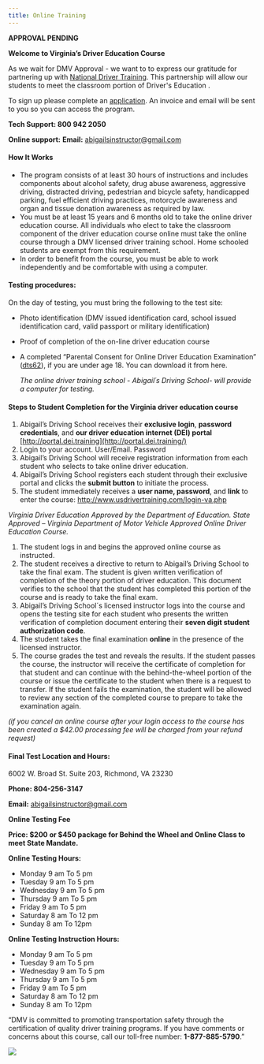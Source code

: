 ```yaml
---
title: Online Training
---
```

**APPROVAL PENDING**

**Welcome to Virginia’s Driver Education Course**

As we wait for DMV Approval - we want to to express our gratitude for partnering up with [National Driver Training](https://www.nationaldrivertraining.com/). This partnership will allow our students to meet the classroom portion of Driver's Education .

To sign up please complete an [application](https://abigailsdrivingschool.com/en/registration). An invoice and email will be sent to you so you can access the program. 

**Tech Support: 800 942 2050**

**Online support:** **Email:** abigailsinstructor@gmail.com

#### How It Works

* The program consists of at least 30 hours of instructions and includes components about alcohol safety, drug abuse awareness, aggressive driving, distracted driving, pedestrian and bicycle safety, handicapped parking, fuel efficient driving practices, motorcycle awareness and organ and tissue donation awareness as required by law.
* You must be at least 15 years and 6 months old to take the online driver education course. All individuals who elect to take the classroom component of the driver education course online must take the online course through a DMV licensed driver training school. Home schooled students are exempt from this requirement.
* In order to benefit from the course, you must be able to work independently and be comfortable with using a computer.

#### Testing procedures:

On the day of testing, you must bring the following to the test site:

* Photo identification (DMV issued identification card, school issued identification card, valid passport or military identification)
* Proof of completion of the on-line driver education course
* A completed “Parental Consent for Online Driver Education Examination” ([dts62](http://www.safedrivingacademy.net/wp-content/uploads/2018/05/dts62.pdf)), if you are under age 18. You can download it from here.

  *The online driver training school - Abigail´s Driving School- will provide a computer for testing.*

#### Steps to Student Completion for the Virginia driver education course

1. Abigail’s Driving School receives their **exclusive login**, **password credentials**, and **our driver education internet (DEI) portal** [http://portal.dei.training](http://portal.dei.training/)
2. Login to your account. User/Email. Password
3. Abigail’s Driving School will receive registration information from each student who selects to take online driver education.
4. Abigail’s Driving School registers each student through their exclusive portal and clicks the **submit button** to initiate the process.
5. The student immediately receives a **user name, password**, and **link** to enter the course: <http://www.usdrivertraining.com/login-va.php>

*Virginia Driver Education Approved by the Department of Education. State Approved – Virginia Department of Motor Vehicle Approved Online Driver Education Course.*

1. The student logs in and begins the approved online course as instructed.
2. The student receives a directive to return to Abigail’s Driving School to take the final exam. The student is given written verification of completion of the theory portion of driver education. This document verifies to the school that the student has completed this portion of the course and is ready to take the final exam.
3. Abigail’s Driving School´s licensed instructor logs into the course and opens the testing site for each student who presents the written verification of completion document entering their **seven digit student authorization code**.
4. The student takes the final examination **online** in the presence of the licensed instructor.
5. The course grades the test and reveals the results. If the student passes the course, the instructor will receive the certificate of completion for that student and can continue with the behind-the-wheel portion of the course or issue the certificate to the student when there is a request to transfer. If the student fails the examination, the student will be allowed to review any section of the completed course to prepare to take the examination again.

*(if you cancel an online course after your login access to the course has been created a $42.00 processing fee will be charged from your refund request)*

#### Final Test Location and Hours:

6002 W. Broad St. Suite 203, Richmond, VA 23230

**Phone: 804-256-3147**

**Email:** abigailsinstructor@gmail.com

**Online Testing Fee**

**Price: $200 or $450 package for Behind the Wheel and Online Class to meet State Mandate.** 

**Online Testing Hours:**

* Monday 9 am To 5 pm
* Tuesday 9 am To 5 pm
* Wednesday 9 am To 5 pm
* Thursday 9 am To 5 pm
* Friday 9 am To 5 pm
* Saturday 8 am To 12 pm
* Sunday 8 am To 12pm

**Online Testing Instruction Hours:**

* Monday 9 am To 5 pm
* Tuesday 9 am To 5 pm
* Wednesday 9 am To 5 pm
* Thursday 9 am To 5 pm
* Friday 9 am To 5 pm
* Saturday 8 am To 12 pm
* Sunday 8 am To 12pm

“DMV is committed to promoting transportation safety through the certification of quality driver training programs. If you have comments or concerns about this course, call our toll-free number: **1-877-885-5790**.”



![](/assets/ndti-logo-docx.png)